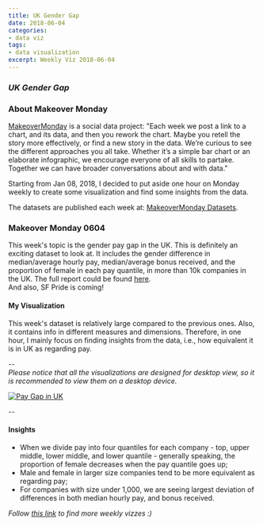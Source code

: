```yaml
---
title: UK Gender Gap
date: 2018-06-04
categories:
- data viz
tags:
- data visualization
excerpt: Weekly Viz 2018-06-04
---
```


### *UK Gender Gap*


### About Makeover Monday

[MakeoverMonday](http://www.makeovermonday.co.uk/) is a social data project:
"Each week we post a link to a chart, and its data, and then you rework the chart.
Maybe you retell the story more effectively, or find a new story in the data.
We’re curious to see the different approaches you all take. Whether it’s a simple bar chart or an elaborate infographic, we encourage everyone of all skills to partake.
Together we can have broader conversations about and with data."

Starting from Jan 08, 2018, I decided to put aside one hour on Monday weekly to create some visualization and find some insights from the data.

The datasets are published each week at: [MakeoverMonday Datasets](http://www.makeovermonday.co.uk/data/).

### Makeover Monday 0604

This week's topic is the gender pay gap in the UK. This is definitely an exciting dataset to look at. It includes the gender difference in median/average hourly pay, median/average bonus received, and the proportion of female in each pay quantile, in more than 10k companies in the UK.
The full report could be found [here](https://www.gov.uk/government/publications/hmrc-and-voa-gender-pay-gap-report-and-data-2017/hm-revenue-and-customs-gender-pay-gap-report-2017).  
And also, SF Pride is coming!  


#### My Visualization

This week's dataset is relatively large compared to the previous ones. Also, it contains info in different measures and dimensions. Therefore, in one hour, I mainly focus on finding insights from the data, i.e., how equivalent it is in UK as regarding pay.  

--  
*Please notice that all the visualizations are designed for desktop view, so it is recommended to view them on a desktop device.*  

<div class='tableauPlaceholder' id='viz1528176122848' style='position: relative'>
<noscript><a href='#'>
  <img alt='Pay Gap in UK ' src='https:&#47;&#47;public.tableau.com&#47;static&#47;images&#47;Ma&#47;MakeOverMonday0604&#47;PayGapinUK&#47;1_rss.png' style='border: none' />
</a></noscript>
<object class='tableauViz'  style='display:none;'>
  <param name='host_url' value='https%3A%2F%2Fpublic.tableau.com%2F' />
  <param name='embed_code_version' value='3' />
  <param name='site_root' value='' />
  <param name='name' value='MakeOverMonday0604&#47;PayGapinUK' />
  <param name='tabs' value='no' />
  <param name='toolbar' value='yes' />
  <param name='static_image' value='https:&#47;&#47;public.tableau.com&#47;static&#47;images&#47;Ma&#47;MakeOverMonday0604&#47;PayGapinUK&#47;1.png' />
  <param name='animate_transition' value='yes' />
  <param name='display_static_image' value='yes' />
  <param name='display_spinner' value='yes' />
  <param name='display_overlay' value='yes' />
  <param name='display_count' value='yes' />
</object></div>              
<script type='text/javascript'>            
  var divElement = document.getElementById('viz1528176122848');      
  var vizElement = divElement.getElementsByTagName('object')[0];      
  vizElement.style.width='800px';vizElement.style.height='827px';        
  var scriptElement = document.createElement('script');             
  scriptElement.src = 'https://public.tableau.com/javascripts/api/viz_v1.js';    
  vizElement.parentNode.insertBefore(scriptElement, vizElement);            
</script>  

--  

#### Insights
* When we divide pay into four quantiles for each company - top, upper middle, lower middle, and lower quantile - generally speaking, the proportion of female decreases when the pay quantile goes up;  
* Male and female in larger size companies tend to be more equivalent as regarding pay;  
* For companies with size under 1,000, we are seeing largest deviation of differences in both median hourly pay, and bonus received.  


*Follow [this link](https://yudong-94.github.io/personal-website/project/MakeOverMonday2018/) to find more weekly vizzes :)*